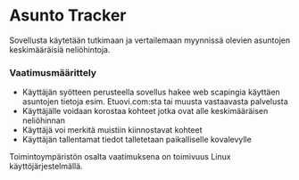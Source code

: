 # Asunto Tracker

Sovellusta käytetään tutkimaan ja vertailemaan myynnissä olevien asuntojen keskimääräisiä neliöhintoja.

### Vaatimusmäärittely

- Käyttäjän syötteen perusteella sovellus hakee web scapingia käyttäen asuntojen tietoja esim. Etuovi.com:sta tai muusta vastaavasta palvelusta
- Käyttäjälle voidaan korostaa kohteet jotka ovat alle keskimääräisen neliöhinnan
- Käyttäjä voi merkitä muistiin kiinnostavat kohteet
- Käyttäjän tallentamat tiedot talletetaan paikalliselle kovalevylle

Toimintoympäristön osalta vaatimuksena on toimivuus Linux käyttöjärjestelmällä. 
